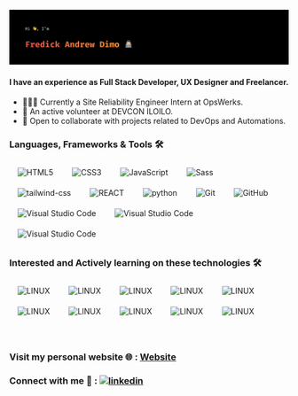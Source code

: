 ![github-profile-readme](/img/github-cover.svg)

#### I have an experience as Full Stack Developer, UX Designer and Freelancer.

- 👨🏻‍💻 Currently a Site Reliability Engineer Intern at OpsWerks.
- 🤖 An active volunteer at DEVCON ILOILO.
- 🤝 Open to collaborate with projects related to DevOps and Automations.

### Languages, Frameworks & Tools 🛠️

<img align="center" alt="HTML5" width="26px" src="https://cdn.jsdelivr.net/gh/devicons/devicon/icons/html5/html5-original.svg" style="padding:0 5px 0 5px; margin: 10px" /> <img align="center" alt="CSS3" width="26px" src="https://cdn.jsdelivr.net/gh/devicons/devicon/icons/css3/css3-original.svg" style="padding:0 5px;margin: 10px" />
<img align="center" alt="JavaScript" width="26px" src="https://cdn.jsdelivr.net/gh/devicons/devicon/icons/javascript/javascript-original.svg" style="padding:0 5px 0 5px; margin: 10px" />
<img align="center" alt="Sass" width="26px" src="https://cdn.jsdelivr.net/gh/devicons/devicon/icons/sass/sass-original.svg" style="padding:0 5px 0 5px; margin: 10px" />
<img align="center" alt="tailwind-css" width="26px" src="https://cdn.jsdelivr.net/gh/devicons/devicon/icons/tailwindcss/tailwindcss-plain.svg" style="padding:0 5px 0 5px; margin: 10px" />
<img align="center" alt="REACT" width="26px" src="https://cdn.jsdelivr.net/gh/devicons/devicon/icons/react/react-original.svg" style="padding:0 5px 0 5px; margin: 10px" />
<img align="center" alt="python" width="30px" src="https://cdn.jsdelivr.net/gh/devicons/devicon/icons/python/python-original.svg" style="padding:0 5px 0 5px; margin: 10px" />
<img align="center" alt="Git" width="26px" src="https://cdn.jsdelivr.net/gh/devicons/devicon/icons/git/git-original.svg" style="padding:0 5px 0 5px; margin: 10px" />
<img align="center" alt="GitHub" width="26px" src="https://user-images.githubusercontent.com/3369400/139447912-e0f43f33-6d9f-45f8-be46-2df5bbc91289.png" style="padding:0 5px 0 5px; margin: 10px" />
<img align="center" alt="Visual Studio Code" width="26px" src="https://cdn.jsdelivr.net/gh/devicons/devicon/icons/vscode/vscode-original.svg" style="padding:0 5px 0 5px; margin: 10px" />
<img align="center" alt="Visual Studio Code" width="26px" src="https://cdn.jsdelivr.net/gh/devicons/devicon/icons/nodejs/nodejs-original.svg" style="padding:0 5px 0 5px; margin: 10px" />
<img align="center" alt="Visual Studio Code" width="26px" src="https://cdn.jsdelivr.net/gh/devicons/devicon/icons/mongodb/mongodb-original.svg" style="padding:0 5px 0 5px; margin: 10px" />

### Interested and Actively learning on these technologies 🛠️

<img align="center" alt="LINUX" width="26px" src="https://cdn.jsdelivr.net/gh/devicons/devicon/icons/linux/linux-original.svg" style="padding:0 5px 0 5px; margin: 10px" /> <img align="center" alt="LINUX" width="26px" src="https://cdn.jsdelivr.net/gh/devicons/devicon/icons/vim/vim-original.svg" style="padding:0 5px 0 5px; margin: 10px" /> <img align="center" alt="LINUX" width="26px" src="https://cdn.jsdelivr.net/gh/devicons/devicon/icons/bash/bash-original.svg" style="padding:0 5px 0 5px; margin: 10px" /> <img align="center" alt="LINUX" width="26px" src="https://cdn.jsdelivr.net/gh/devicons/devicon/icons/amazonwebservices/amazonwebservices-plain-wordmark.svg" style="padding:0 5px 0 5px; margin: 10px" /> <img align="center" alt="LINUX" width="26px" src="https://cdn.jsdelivr.net/gh/devicons/devicon/icons/docker/docker-original.svg" style="padding:0 5px 0 5px; margin: 10px" /> <img align="center" alt="LINUX" width="26px" src="https://cdn.jsdelivr.net/gh/devicons/devicon/icons/kubernetes/kubernetes-plain.svg" style="padding:0 5px 0 5px; margin: 10px" /> <img align="center" alt="LINUX" width="26px" src="https://cdn.jsdelivr.net/gh/devicons/devicon/icons/jenkins/jenkins-original.svg" style="padding:0 5px 0 5px; margin: 10px" /> <img align="center" alt="LINUX" width="26px" src="https://cdn.jsdelivr.net/gh/devicons/devicon/icons/terraform/terraform-original.svg" style="padding:0 5px 0 5px; margin: 10px" /> <img align="center" alt="LINUX" width="26px" src="https://cdn.jsdelivr.net/gh/devicons/devicon/icons/ansible/ansible-original.svg" style="padding:0 5px 0 5px; margin: 10px" /> <img align="center" alt="LINUX" width="26px" src="https://cdn.jsdelivr.net/gh/devicons/devicon/icons/prometheus/prometheus-original.svg" style="padding:0 5px 0 5px; margin: 10px" /> 



<br/>

### Visit my personal website 🌐 : [Website](https://www.fredickandrewdimo.com)

### Connect with me 🤝 : [![linkedin](https://img.shields.io/badge/linkedin-0A66C2?style=for-the-badge&logo=linkedin&logoColor=white)](https://www.linkedin.com/in/fadimo/)
